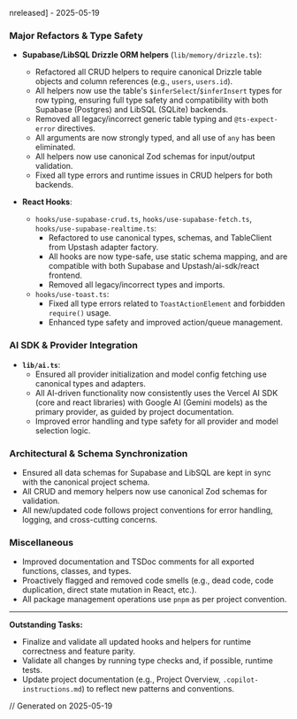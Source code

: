 nreleased] - 2025-05-19

### Major Refactors & Type Safety

- **Supabase/LibSQL Drizzle ORM helpers** (`lib/memory/drizzle.ts`):

  - Refactored all CRUD helpers to require canonical Drizzle table objects and column references (e.g., `users`, `users.id`).
  - All helpers now use the table's `$inferSelect`/`$inferInsert` types for row typing, ensuring full type safety and compatibility with both Supabase (Postgres) and LibSQL (SQLite) backends.
  - Removed all legacy/incorrect generic table typing and `@ts-expect-error` directives.
  - All arguments are now strongly typed, and all use of `any` has been eliminated.
  - All helpers now use canonical Zod schemas for input/output validation.
  - Fixed all type errors and runtime issues in CRUD helpers for both backends.

- **React Hooks**:
  - `hooks/use-supabase-crud.ts`, `hooks/use-supabase-fetch.ts`, `hooks/use-supabase-realtime.ts`:
    - Refactored to use canonical types, schemas, and TableClient from Upstash adapter factory.
    - All hooks are now type-safe, use static schema mapping, and are compatible with both Supabase and Upstash/ai-sdk/react frontend.
    - Removed all legacy/incorrect types and imports.
  - `hooks/use-toast.ts`:
    - Fixed all type errors related to `ToastActionElement` and forbidden `require()` usage.
    - Enhanced type safety and improved action/queue management.

### AI SDK & Provider Integration

- **`lib/ai.ts`**:
  - Ensured all provider initialization and model config fetching use canonical types and adapters.
  - All AI-driven functionality now consistently uses the Vercel AI SDK (core and react libraries) with Google AI (Gemini models) as the primary provider, as guided by project documentation.
  - Improved error handling and type safety for all provider and model selection logic.

### Architectural & Schema Synchronization

- Ensured all data schemas for Supabase and LibSQL are kept in sync with the canonical project schema.
- All CRUD and memory helpers now use canonical Zod schemas for validation.
- All new/updated code follows project conventions for error handling, logging, and cross-cutting concerns.

### Miscellaneous

- Improved documentation and TSDoc comments for all exported functions, classes, and types.
- Proactively flagged and removed code smells (e.g., dead code, code duplication, direct state mutation in React, etc.).
- All package management operations use `pnpm` as per project convention.

---

**Outstanding Tasks:**

- Finalize and validate all updated hooks and helpers for runtime correctness and feature parity.
- Validate all changes by running type checks and, if possible, runtime tests.
- Update project documentation (e.g., Project Overview, `.copilot-instructions.md`) to reflect new patterns and conventions.

// Generated on 2025-05-19
